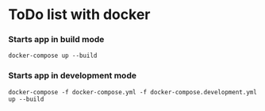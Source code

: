 # ToDo list with docker

### Starts app in build mode
`docker-compose up --build`
	
	
### Starts app in development mode
`docker-compose -f docker-compose.yml -f docker-compose.development.yml up --build`
	
	

